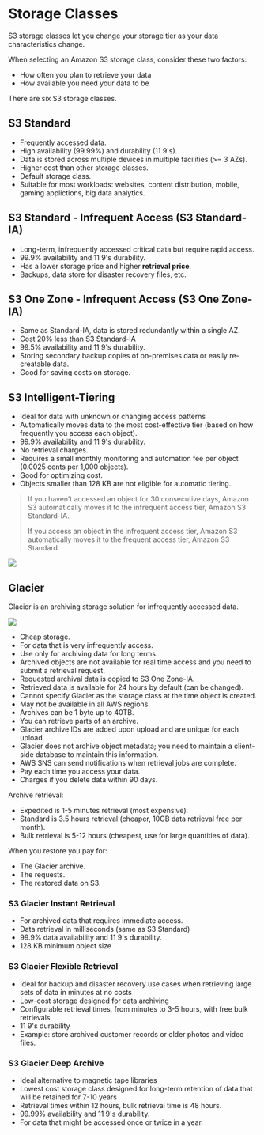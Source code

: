 # Storage Classes

S3 storage classes let you change your storage tier as your data characteristics change.

When selecting an Amazon S3 storage class, consider these two factors:

- How often you plan to retrieve your data
- How available you need your data to be

There are six S3 storage classes.


## S3 Standard

- Frequently accessed data.
- High availability (99.99%) and durability (11 9's).
- Data is stored across multiple devices in multiple facilities (>= 3 AZs).
- Higher cost than other storage classes.
- Default storage class.
- Suitable for most workloads: websites, content distribution, mobile, gaming applictions, big data analytics.


## S3 Standard - Infrequent Access (S3 Standard-IA)

- Long-term, infrequently accessed critical data but require rapid access.
- 99.9% availability and 11 9's durability.
- Has a lower storage price and higher **retrieval price**.
- Backups, data store for disaster recovery files, etc.


## S3 One Zone - Infrequent Access (S3 One Zone-IA)

- Same as Standard-IA, data is stored redundantly within a single AZ.
- Cost 20% less than S3 Standard-IA
- 99.5% availability and 11 9's durability.
- Storing secondary backup copies of on-premises data or easily re-creatable data.
- Good for saving costs on storage.


## S3 Intelligent-Tiering

- Ideal for data with unknown or changing access patterns
- Automatically moves data to the most cost-effective tier (based on how frequently you access each object).
- 99.9% availability and 11 9's durability.
- No retrieval charges.
- Requires a small monthly monitoring and automation fee per object (0.0025 cents per 1,000 objects).
- Good for optimizing cost.
- Objects smaller than 128 KB are not eligible for automatic tiering.

> If you haven’t accessed an object for 30 consecutive days, Amazon S3 automatically moves it to the infrequent access tier, Amazon S3 Standard-IA.
>
> If you access an object in the infrequent access tier, Amazon S3 automatically moves it to the frequent access tier, Amazon S3 Standard.

![](https://d1tcczg8b21j1t.cloudfront.net/strapi-assets/24_S3_intelligent_tiering_2_e6a3b0ed51.png)


## Glacier

Glacier is an archiving storage solution for infrequently accessed data.

![](https://d1.awsstatic.com/reInvent/re21-pdp-tier1/s3/s3-glacier-overview.0d570958d5161d19059c7dee00865500c1470256.png)

- Cheap storage.
- For data that is very infrequently access.
- Use only for archiving data for long terms.
- Archived objects are not available for real time access and you need to submit a retrieval request.
- Requested archival data is copied to S3 One Zone-IA.
- Retrieved data is available for 24 hours by default (can be changed).
- Cannot specify Glacier as the storage class at the time object is created.
- May not be available in all AWS regions.
- Archives can be 1 byte up to 40TB.
- You can retrieve parts of an archive.
- Glacier archive IDs are added upon upload and are unique for each upload.
- Glacier does not archive object metadata; you need to maintain a client-side database to maintain this information.
- AWS SNS can send notifications when retrieval jobs are complete.
- Pay each time you access your data.
- Charges if you delete data within 90 days.

Archive retrieval:
- Expedited is 1-5 minutes retrieval (most expensive).
- Standard is 3.5 hours retrieval (cheaper, 10GB data retrieval free per month).
- Bulk retrieval is 5-12 hours (cheapest, use for large quantities of data).

When you restore you pay for:
- The Glacier archive.
- The requests.
- The restored data on S3.


### S3 Glacier Instant Retrieval

- For archived data that requires immediate access.
- Data retrieval in milliseconds (same as S3 Standard)
- 99.9% data availability and 11 9's durability.
- 128 KB minimum object size


### S3 Glacier Flexible Retrieval

- Ideal for backup and disaster recovery use cases when retrieving large sets of data in minutes at no costs
- Low-cost storage designed for data archiving
- Configurable retrieval times, from minutes to 3-5 hours, with free bulk retrievals
- 11 9's durability
- Example: store archived customer records or older photos and video files.


### S3 Glacier Deep Archive

- Ideal alternative to magnetic tape libraries
- Lowest cost storage class designed for long-term retention of data that will be retained for 7-10 years
- Retrieval times within 12 hours, bulk retrieval time is 48 hours.
- 99.99% availability and 11 9's durability.
- For data that might be accessed once or twice in a year.

